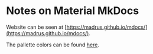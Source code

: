 # Notes on Material MkDocs

Website can be seen at [https://madrus.github.io/mdocs/](https://madrus.github.io/mdocs/).

The pallette colors can be found [here]().
